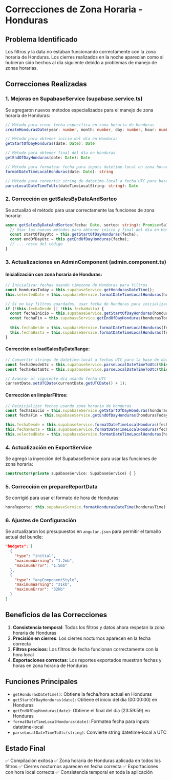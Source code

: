 # Correcciones de Zona Horaria - Honduras

## Problema Identificado

Los filtros y la data no estaban funcionando correctamente con la zona horaria de Honduras. Los cierres realizados en la noche aparecían como si hubieran sido hechos al día siguiente debido a problemas de manejo de zonas horarias.

## Correcciones Realizadas

### 1. Mejoras en SupabaseService (supabase.service.ts)

Se agregaron nuevos métodos especializados para el manejo de zona horaria de Honduras:

```typescript
// Método para crear fecha específica en zona horaria de Honduras
createHondurasDate(year: number, month: number, day: number, hour: number = 0, minute: number = 0, second: number = 0): Date

// Método para obtener inicio del día en Honduras
getStartOfDayHonduras(date: Date): Date

// Método para obtener final del día en Honduras  
getEndOfDayHonduras(date: Date): Date

// Método para formatear fecha para inputs datetime-local en zona horaria de Honduras
formatDateTimeLocalHonduras(date: Date): string

// Método para convertir string de datetime-local a fecha UTC para base de datos
parseLocalDateTimeToUtc(dateTimeLocalString: string): Date
```

### 2. Corrección en getSalesByDateAndSorteo

Se actualizó el método para usar correctamente las funciones de zona horaria:

```typescript
async getSalesByDateAndSorteo(fecha: Date, sorteo: string): Promise<Sale[]> {
  // Usar los nuevos métodos para obtener inicio y final del día en Honduras
  const startOfDayUtc = this.getStartOfDayHonduras(fecha);
  const endOfDayUtc = this.getEndOfDayHonduras(fecha);
  // ... resto del código
}
```

### 3. Actualizaciones en AdminComponent (admin.component.ts)

#### Inicialización con zona horaria de Honduras:
```typescript
// Inicializar fechas usando timezone de Honduras para filtros
const hondurasToday = this.supabaseService.getHondurasDateTime();
this.selectedDate = this.supabaseService.formatDateTimeLocalHonduras(hondurasToday).split('T')[0];

// Si no hay filtros guardados, usar fecha de Honduras para inicializar
if (!this.fechaDesde || !this.fechaHasta) {
  const fechaInicio = this.supabaseService.getStartOfDayHonduras(hondurasToday);
  const fechaFin = this.supabaseService.getEndOfDayHonduras(hondurasToday);
  
  this.fechaDesde = this.supabaseService.formatDateTimeLocalHonduras(fechaInicio);
  this.fechaHasta = this.supabaseService.formatDateTimeLocalHonduras(fechaFin);
}
```

#### Corrección en loadSalesByDateRange:
```typescript
// Convertir strings de datetime-local a fechas UTC para la base de datos
const fechaDesdeUtc = this.supabaseService.parseLocalDateTimeToUtc(this.fechaDesde);
const fechaHastaUtc = this.supabaseService.parseLocalDateTimeToUtc(this.fechaHasta);

// Avanzar al siguiente día usando fecha UTC
currentDate.setUTCDate(currentDate.getUTCDate() + 1);
```

#### Corrección en limpiarFiltros:
```typescript
// Reinicializar fechas usando zona horaria de Honduras
const fechaInicio = this.supabaseService.getStartOfDayHonduras(hondurasToday);
const fechaFin = this.supabaseService.getEndOfDayHonduras(hondurasToday);

this.fechaDesde = this.supabaseService.formatDateTimeLocalHonduras(fechaInicio);
this.fechaHasta = this.supabaseService.formatDateTimeLocalHonduras(fechaFin);
this.selectedDate = this.supabaseService.formatDateTimeLocalHonduras(hondurasToday).split('T')[0];
```

### 4. Actualización en ExportService

Se agregó la inyección del SupabaseService para usar las funciones de zona horaria:

```typescript
constructor(private supabaseService: SupabaseService) { }
```

### 5. Corrección en prepareReportData

Se corrigió para usar el formato de hora de Honduras:

```typescript
horaReporte: this.supabaseService.formatHondurasDateTime(hondurasTime).split(' ')[1] + ' ' + this.supabaseService.formatHondurasDateTime(hondurasTime).split(' ')[2]
```

### 6. Ajustes de Configuración

Se actualizaron los presupuestos en `angular.json` para permitir el tamaño actual del bundle:

```json
"budgets": [
  {
    "type": "initial",
    "maximumWarning": "1.2mb",
    "maximumError": "1.5mb"
  },
  {
    "type": "anyComponentStyle",
    "maximumWarning": "31kb",
    "maximumError": "32kb"
  }
]
```

## Beneficios de las Correcciones

1. **Consistencia temporal**: Todos los filtros y datos ahora respetan la zona horaria de Honduras
2. **Precisión en cierres**: Los cierres nocturnos aparecen en la fecha correcta
3. **Filtros precisos**: Los filtros de fecha funcionan correctamente con la hora local
4. **Exportaciones correctas**: Los reportes exportados muestran fechas y horas en zona horaria de Honduras

## Funciones Principales

- `getHondurasDateTime()`: Obtiene la fecha/hora actual en Honduras
- `getStartOfDayHonduras(date)`: Obtiene el inicio del día (00:00:00) en Honduras
- `getEndOfDayHonduras(date)`: Obtiene el final del día (23:59:59) en Honduras
- `formatDateTimeLocalHonduras(date)`: Formatea fecha para inputs datetime-local
- `parseLocalDateTimeToUtc(string)`: Convierte string datetime-local a UTC

## Estado Final

✅ Compilación exitosa
✅ Zona horaria de Honduras aplicada en todos los filtros
✅ Cierres nocturnos aparecen en fecha correcta
✅ Exportaciones con hora local correcta
✅ Consistencia temporal en toda la aplicación
